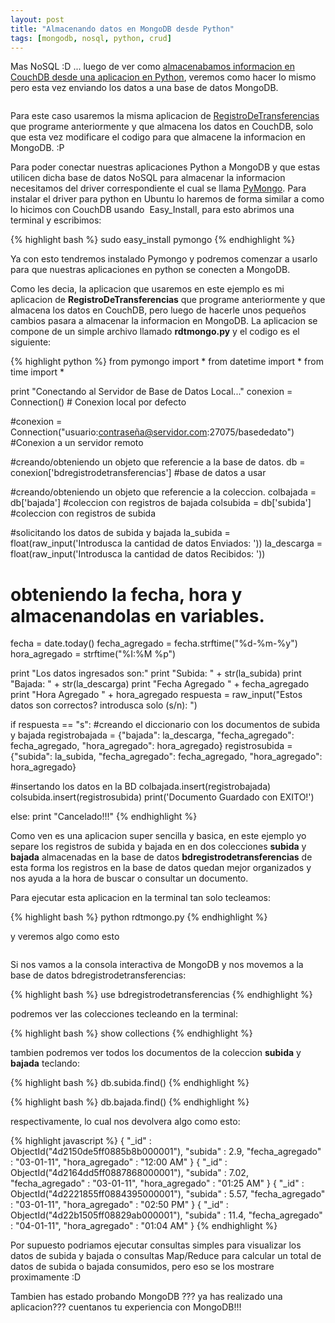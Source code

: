 ```yaml
---
layout: post
title: "Almacenando datos en MongoDB desde Python"
tags: [mongodb, nosql, python, crud]
---
```


Mas NoSQL :D ... luego de ver como <a href="http://blog.jam.net.ve/2010/12/13/instalando-couchdbkit-y-almacenando-datos-en-couchdb-desde-python/">almacenabamos informacion en CouchDB desde una aplicacion en Python</a>, veremos como hacer lo mismo pero esta vez enviando los datos a una base de datos MongoDB.

<!-- more -->

<a href="http://imgur.com/ZgBVN"><img src="http://i.imgur.com/ZgBVNl.jpg" title="Hosted by imgur.com" alt="" /></a>

Para este caso usaremos la misma aplicacion de <a href="http://blog.jam.net.ve/2010/12/23/programando-una-aplicacion-de-registrodetransferencias-en-python-y-couchdb/">RegistroDeTransferencias</a> que programe anteriormente y que almacena los datos en CouchDB, solo que esta vez modificare el codigo para que almacene la informacion en MongoDB. :P

Para poder conectar nuestras aplicaciones Python a MongoDB y que estas utilicen dicha base de datos NoSQL para almacenar la informacion necesitamos del driver correspondiente el cual se llama <a href="http://api.mongodb.org/python">PyMongo</a>. Para instalar el driver para python en Ubuntu lo haremos de forma similar a como lo hicimos con CouchDB usando  Easy_Install, para esto abrimos una terminal y escribimos:

{% highlight bash %}
sudo easy_install pymongo
{% endhighlight %}

Ya con esto tendremos instalado Pymongo y podremos comenzar a usarlo para que nuestras aplicaciones en python se conecten a MongoDB.

Como les decia, la aplicacion que usaremos en este ejemplo es mi aplicacion de <strong>RegistroDeTransferencias</strong> que programe anteriormente y que almacena los datos en CouchDB, pero luego de hacerle unos pequeños cambios pasara a almacenar la informacion en MongoDB. La aplicacion se compone de un simple archivo llamado <strong>rdtmongo.py</strong> y el codigo es el siguiente:

{% highlight python %}
from pymongo import *
from datetime import *
from time import *


print "Conectando al Servidor de Base de Datos Local..."
conexion = Connection() # Conexion local por defecto

#conexion = Connection("usuario:contraseña@servidor.com:27075/basededato") #Conexion a un servidor remoto

#creando/obteniendo un objeto que referencie a la base de datos.
db = conexion['bdregistrodetransferencias'] #base de datos a usar

#creando/obteniendo un objeto que referencie a la coleccion.
colbajada = db['bajada'] #coleccion con registros de bajada
colsubida = db['subida'] #coleccion con registros de subida

#solicitando los datos de subida y bajada
la_subida = float(raw_input('Introdusca la cantidad de datos Enviados: '))
la_descarga = float(raw_input('Introdusca la cantidad de datos Recibidos: '))

# obteniendo la fecha, hora y almacenandolas en variables.
fecha = date.today()
fecha_agregado = fecha.strftime("%d-%m-%y")
hora_agregado = strftime("%I:%M %p")

print "Los datos ingresados son:"
print "Subida: " + str(la_subida)
print "Bajada: " + str(la_descarga)
print "Fecha Agregado " + fecha_agregado
print "Hora Agregado " + hora_agregado
respuesta = raw_input("Estos datos son correctos? introdusca solo (s/n): ")

if respuesta == "s":
#creando el diccionario con los documentos de subida y bajada
 registrobajada = {"bajada": la_descarga, "fecha_agregado": fecha_agregado, "hora_agregado": hora_agregado}
 registrosubida = {"subida": la_subida, "fecha_agregado": fecha_agregado, "hora_agregado": hora_agregado}

#insertando los datos en la BD
 colbajada.insert(registrobajada)
 colsubida.insert(registrosubida)
 print('Documento Guardado con EXITO!')

else:
 print "Cancelado!!!"
{% endhighlight %}

Como ven es una aplicacion super sencilla y basica, en este ejemplo yo separe los registros de subida y bajada en en dos colecciones <strong>subida</strong> y <strong>bajada</strong> almacenadas en la base de datos <strong>bdregistrodetransferencias</strong> de esta forma los registros en la base de datos quedan mejor organizados y nos ayuda a la hora de buscar o consultar un documento.

Para ejecutar esta aplicacion en la terminal tan solo tecleamos:

{% highlight bash %}
python rdtmongo.py
{% endhighlight %}

y veremos algo como esto

<a href="http://imgur.com/3yw6W"><img src="http://i.imgur.com/3yw6Wl.jpg" title="Hosted by imgur.com" alt="" /></a>

Si nos vamos a la consola interactiva de MongoDB y nos movemos a la base de datos bdregistrodetransferencias:

{% highlight bash %}
use bdregistrodetransferencias
{% endhighlight %}

podremos ver las colecciones tecleando en la terminal:

{% highlight bash %}
show collections
{% endhighlight %}

tambien podremos ver todos los documentos de la coleccion <strong>subida</strong> y <strong>bajada</strong> teclando:

{% highlight bash %}
db.subida.find()
{% endhighlight %}

{% highlight bash %}
db.bajada.find()
{% endhighlight %}

respectivamente, lo cual nos devolvera algo como esto:

{% highlight javascript %}
{ "_id" : ObjectId("4d2150de5ff0885b8b000001"), "subida" : 2.9, "fecha_agregado" : "03-01-11", "hora_agregado" : "12:00 AM" }
{ "_id" : ObjectId("4d2164dd5ff0887868000001"), "subida" : 7.02, "fecha_agregado" : "03-01-11", "hora_agregado" : "01:25 AM" }
{ "_id" : ObjectId("4d2221855ff0884395000001"), "subida" : 5.57, "fecha_agregado" : "03-01-11", "hora_agregado" : "02:50 PM" }
{ "_id" : ObjectId("4d22b1505ff08829ab000001"), "subida" : 11.4, "fecha_agregado" : "04-01-11", "hora_agregado" : "01:04 AM" }
{% endhighlight %}

Por supuesto podriamos ejecutar consultas simples para visualizar los datos de subida y bajada o consultas Map/Reduce para calcular un total de datos de subida o bajada consumidos, pero eso se los mostrare proximamente :D

Tambien has estado probando MongoDB ??? ya has realizado una aplicacion??? cuentanos tu experiencia con MongoDB!!!
